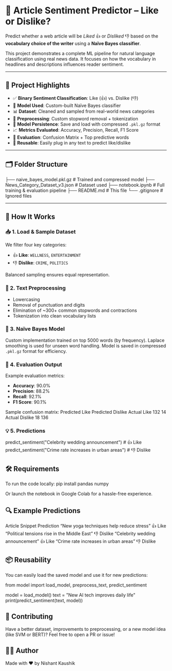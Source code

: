 # 🔮 Article Sentiment Predictor – Like or Dislike?

Predict whether a web article will be *Liked* 👍 or *Disliked* 👎 based on the **vocabulary choice of the writer** using a **Naïve Bayes classifier**.

This project demonstrates a complete ML pipeline for natural language classification using real news data. It focuses on how the vocabulary in headlines and descriptions influences reader sentiment.

---

## 📌 Project Highlights

- ✅ **Binary Sentiment Classification**: Like (👍) vs. Dislike (👎)
- 🧠 **Model Used**: Custom-built Naïve Bayes classifier
- 📊 **Dataset**: Cleaned and sampled from real-world news categories
- 🧹 **Preprocessing**: Custom stopword removal + tokenization
- 💾 **Model Persistence**: Save and load with compressed `.pkl.gz` format
- 📈 **Metrics Evaluated**: Accuracy, Precision, Recall, F1 Score
- 🧪 **Evaluation**: Confusion Matrix + Top predictive words
- 🔄 **Reusable**: Easily plug in any text to predict like/dislike

---

## 🗂️ Folder Structure

  ├── naive_bayes_model.pkl.gz    # Trained and compressed model
  ├── News_Category_Dataset_v3.json  # Dataset used
  ├── notebook.ipynb              # Full training & evaluation pipeline
  ├── README.md                   # This file
  └── .gitignore                  # Ignored files

---


## 🚀 How It Works

### 📥 1. Load & Sample Dataset

We filter four key categories:
- 👍 **Like**: `WELLNESS`, `ENTERTAINMENT`
- 👎 **Dislike**: `CRIME`, `POLITICS`

Balanced sampling ensures equal representation.

### 🧼 2. Text Preprocessing

- Lowercasing
- Removal of punctuation and digits
- Elimination of ~300+ common stopwords and contractions
- Tokenization into clean vocabulary lists

### 🤖 3. Naïve Bayes Model

Custom implementation trained on top 5000 words (by frequency). Laplace smoothing is used for unseen word handling. Model is saved in compressed `.pkl.gz` format for efficiency.

### 🧪 4. Evaluation Output

Example evaluation metrics:
- **Accuracy**: 90.0%
- **Precision**: 88.2%
- **Recall**: 92.1%
- **F1 Score**: 90.1%

Sample confusion matrix:
                        Predicted Like   Predicted Dislike
          Actual Like           132                14
          Actual Dislike         18               136


### 💡 5. Predictions

predict_sentiment("Celebrity wedding announcement") # 👍 Like
predict_sentiment("Crime rate increases in urban areas") # 👎 Dislike


## 🛠️ Requirements

To run the code locally:  pip install pandas numpy

Or launch the notebook in Google Colab for a hassle-free experience.


## 🔍 Example Predictions

Article Snippet                                    Prediction
“New yoga techniques help reduce stress”            👍 Like
“Political tensions rise in the Middle East”        👎 Dislike
“Celebrity wedding announcement”                    👍 Like
“Crime rate increases in urban areas”               👎 Dislike


## 📦 Reusability

You can easily load the saved model and use it for new predictions:

from model import load_model, preprocess_text, predict_sentiment

model = load_model()
text = "New AI tech improves daily life"
print(predict_sentiment(text, model))


## 🤝 Contributing

Have a better dataset, improvements to preprocessing, or a new model idea (like SVM or BERT)? Feel free to open a PR or issue!


## 🙋‍♂️ Author

Made with ❤️ by Nishant Kaushik
